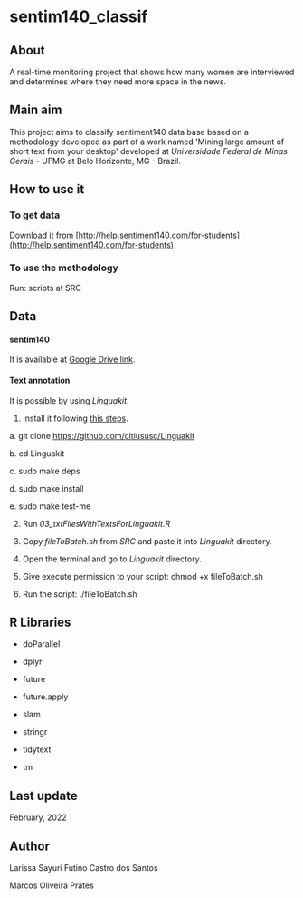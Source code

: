 # sentim140_classif

## About

A real-time monitoring project that shows how many women are interviewed and determines where they need more space in the news.

## Main aim

This project aims to classify sentiment140 data base based on a methodology developed as part of a work named 'Mining large amount of short text from your desktop' developed at *Universidade Federal de Minas Gerais* - UFMG at Belo Horizonte, MG - Brazil.


## How to use it

### To get data

Download it from [http://help.sentiment140.com/for-students](http://help.sentiment140.com/for-students)

### To use the methodology

Run: scripts at SRC


## Data

#### sentim140

It is available at [Google Drive link](https://docs.google.com/file/d/0B04GJPshIjmPRnZManQwWEdTZjg/edit?resourcekey=0-betyQkEmWZgp8z0DFxWsHw).

#### Text annotation 

It is possible by using *Linguakit*. 

1. Install it following [this steps](https://github.com/citiususc/Linguakit).

a. git clone  https://github.com/citiususc/Linguakit

b. cd Linguakit

c. sudo make deps

d. sudo make install

e. sudo make test-me

2. Run *03_txtFilesWithTextsForLinguakit.R*

3. Copy *fileToBatch.sh* from *SRC* and paste it into *Linguakit* directory.

4. Open the terminal and go to *Linguakit* directory.

5. Give execute permission to your script: chmod +x fileToBatch.sh

6. Run the script: ./fileToBatch.sh

## R Libraries

* doParallel

* dplyr

* future

* future.apply

* slam

* stringr

* tidytext

* tm



## Last update

February, 2022


## Author

Larissa Sayuri Futino Castro dos Santos

Marcos Oliveira Prates
